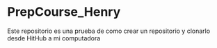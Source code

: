 # PrepCourse_Henry
Este repositorio es una prueba de como crear un repositorio y clonarlo desde HitHub a mi computadora
